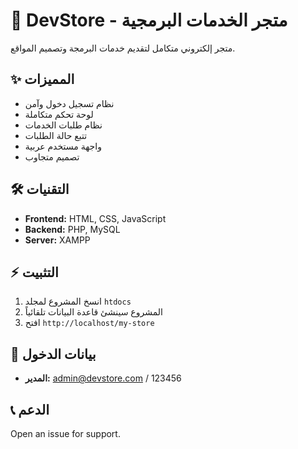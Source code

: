 # 🚀 DevStore - متجر الخدمات البرمجية

متجر إلكتروني متكامل لتقديم خدمات البرمجة وتصميم المواقع.

## ✨ المميزات
- نظام تسجيل دخول وآمن
- لوحة تحكم متكاملة  
- نظام طلبات الخدمات
- تتبع حالة الطلبات
- واجهة مستخدم عربية
- تصميم متجاوب

## 🛠️ التقنيات
- **Frontend:** HTML, CSS, JavaScript
- **Backend:** PHP, MySQL
- **Server:** XAMPP

## ⚡ التثبيت
1. انسخ المشروع لمجلد `htdocs`
2. المشروع سينشئ قاعدة البيانات تلقائياً
3. افتح `http://localhost/my-store`

## 🔐 بيانات الدخول
- **المدير:** admin@devstore.com / 123456

## 📞 الدعم
Open an issue for support.